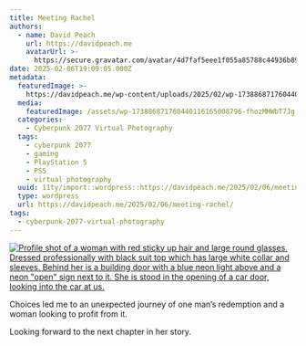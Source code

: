 ```yaml
---
title: Meeting Rachel
authors:
  - name: David Peach
    url: https://davidpeach.me
    avatarUrl: >-
      https://secure.gravatar.com/avatar/4d7faf5eee1f055a85788c44936b8995eaab6dfb004e7854ec747ccb272e91ee?s=96&d=mm&r=g
date: 2025-02-06T19:09:05.000Z
metadata:
  featuredImage: >-
    https://davidpeach.me/wp-content/uploads/2025/02/wp-17388687176044011616500879603698.jpg
  media:
    featuredImage: /assets/wp-173886871760440116165008796-fhozMHWbT7Jg.jpg
  categories:
    - Cyberpunk 2077 Virtual Photography
  tags:
    - cyberpunk 2077
    - gaming
    - PlayStation 5
    - PS5
    - virtual photography
  uuid: 11ty/import::wordpress::https://davidpeach.me/2025/02/06/meeting-rachel/
  type: wordpress
  url: https://davidpeach.me/2025/02/06/meeting-rachel/
tags:
  - cyberpunk-2077-virtual-photography
---
```

[![Profile shot of a woman with red sticky up hair and large round glasses.  Dressed professionally with black suit top which has large white collar and sleeves. Behind her is a building door with a blue neon light above and a neon &quot;open&quot; sign next to it. She is stood in the opening of a car door, looking into the car at us. ](/assets/wp-173886871760440116165008796-VlKJH9BRfM85.jpg)](/assets/wp-173886871760440116165008796-VlKJH9BRfM85.jpg)

Choices led me to an unexpected journey of one man’s redemption and a woman looking to profit from it.

Looking forward to the next chapter in her story.